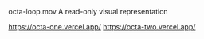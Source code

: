 octa-loop.mov
A read-only visual representation

https://octa-one.vercel.app/
https://octa-two.vercel.app/
